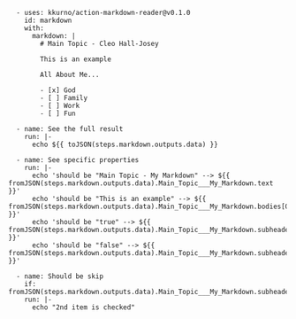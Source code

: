       - uses: kkurno/action-markdown-reader@v0.1.0
        id: markdown
        with:
          markdown: |
            # Main Topic - Cleo Hall-Josey

            This is an example
            
            All About Me...
            
            - [x] God
            - [ ] Family
            - [ ] Work
            - [ ] Fun

      - name: See the full result
        run: |-
          echo ${{ toJSON(steps.markdown.outputs.data) }}

      - name: See specific properties
        run: |-
          echo 'should be "Main Topic - My Markdown" --> ${{ fromJSON(steps.markdown.outputs.data).Main_Topic___My_Markdown.text }}'
          echo 'should be "This is an example" --> ${{ fromJSON(steps.markdown.outputs.data).Main_Topic___My_Markdown.bodies[0].text }}'
          echo 'should be "true" --> ${{ fromJSON(steps.markdown.outputs.data).Main_Topic___My_Markdown.subheader.Sub_Topic.bodies[0].items[0].checked }}'
          echo 'should be "false" --> ${{ fromJSON(steps.markdown.outputs.data).Main_Topic___My_Markdown.subheader.Sub_Topic.bodies[0].items[1].checked }}'

      - name: Should be skip
        if: fromJSON(steps.markdown.outputs.data).Main_Topic___My_Markdown.subheader.Sub_Topic.bodies[0].items[1].checked
        run: |-
          echo "2nd item is checked"
